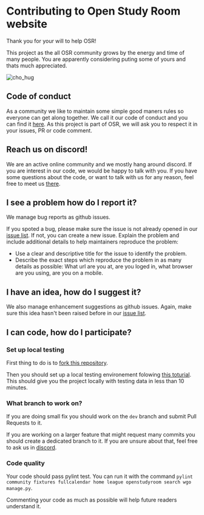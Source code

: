 # Contributing to Open Study Room website

Thank you for your will to help OSR!

This project as the all OSR community grows by the energy and time of many people.
You are apparently considering puting some of yours and thats much appreciated.

![cho_hug](https://cdn.discordapp.com/attachments/430062036903395329/444192620504416268/WroCzKKKj7o.png)

## Code of conduct
As a community we like to maintain some simple good maners rules so everyone can get along together.
We call it our code of conduct and you can find it [here](https://openstudyroom.org/code-conduct/).
As this project is part of OSR, we will ask you to respect it in your issues, PR or code comment.

## Reach us on discord!
We are an active online community and we mostly hang around discord. If you are interest in our code, we would be happy to talk with you.
If you have some questions about the code, or want to talk with us for any reason, feel free to meet us [there](https://discord.gg/7sbMHyC).

## I see a problem how do I report it?
We manage bug reports as github issues.

If you spoted a bug, please make sure the issue is not already opened in our [issue list](https://github.com/climu/openstudyroom/issues?q=is%3Aissue+is%3Aopen+label%3Abug).
If not, you can create a new issue. Explain the problem and include additional details to help maintainers reproduce the problem:
* Use a clear and descriptive title for the issue to identify the problem.
* Describe the exact steps which reproduce the problem in as many details as possible: What url are you at, are you loged in, what browser are you using, are you on a mobile.

## I have an idea, how do I suggest it?
We also manage enhancement suggestions as github issues. Again, make sure this idea hasn't been raised before in our [issue list](https://github.com/climu/openstudyroom/issues?q=is%3Aissue+is%3Aopen+label%3Aenhancement).

## I can code, how do I participate?

### Set up local testing
First thing to do is to [fork this repository](https://help.github.com/articles/fork-a-repo/).

Then you should set up a local testing environement folowing [this toturial](https://github.com/climu/openstudyroom/wiki/How-to-set-up-local-deployment). This should give you the project locally with testing data in less than 10 minutes.

### What branch to work on?
If you are doing small fix you should work on the `dev` branch and submit Pull Requests to it.

If you are working on a larger feature that might request many commits you should create a dedicated branch to it. If you are unsure about that, feel free to ask us in [discord](https://discord.gg/7sbMHyC).

### Code quality
Your code should pass pylint test. You can run it with the command `pylint community fixtures fullcalendar home league openstudyroom search wgo manage.py`.

Commenting your code as much as possible will help future readers understand it.
